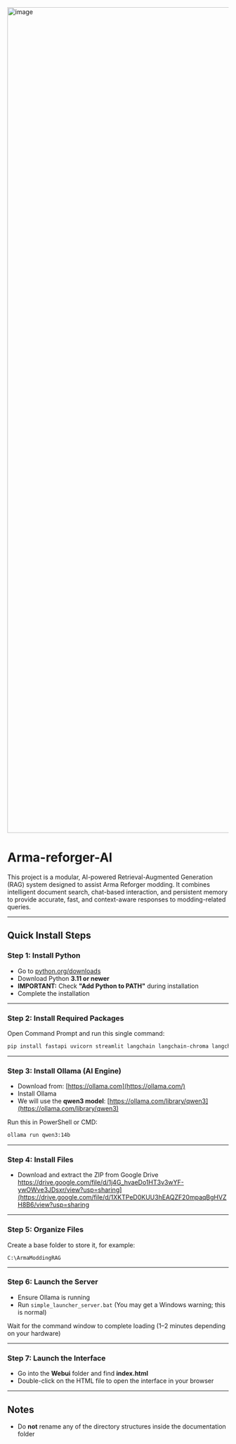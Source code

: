 <img width="3814" height="1880" alt="image" src="https://github.com/user-attachments/assets/59a210a9-1ba0-4308-8d35-c0cb641351b7" />




# Arma-reforger-AI

This project is a modular, AI-powered Retrieval-Augmented Generation (RAG) system designed to assist Arma Reforger modding. It combines intelligent document search, chat-based interaction, and persistent memory to provide accurate, fast, and context-aware responses to modding-related queries.





---

## Quick Install Steps

### Step 1: Install Python
- Go to [python.org/downloads](https://www.python.org/downloads)
- Download Python **3.11 or newer**
- **IMPORTANT:** Check **"Add Python to PATH"** during installation
- Complete the installation

---

### Step 2: Install Required Packages
Open Command Prompt and run this single command:

```bash
pip install fastapi uvicorn streamlit langchain langchain-chroma langchain-huggingface chromadb sentence-transformers torch transformers numpy pandas pydantic requests python-multipart
```

---

### Step 3: Install Ollama (AI Engine)
- Download from: [https://ollama.com](https://ollama.com/)
- Install Ollama
- We will use the **qwen3 model**: [https://ollama.com/library/qwen3](https://ollama.com/library/qwen3)

Run this in PowerShell or CMD:
```bash
ollama run qwen3:14b
```

---

### Step 4: Install Files
- Download and extract the ZIP from Google Drive
 https://drive.google.com/file/d/1j4G_hvaeDo1HT3v3wYF-ywOWve3JDsxr/view?usp=sharing](https://drive.google.com/file/d/1XKTPeD0KUU3hEAQZF20mpaqBgHVZH8B6/view?usp=sharing
---

### Step 5: Organize Files
Create a base folder to store it, for example:
```
C:\ArmaModdingRAG
```
---

### Step 6: Launch the Server

- Ensure Ollama is running
- Run `simple_launcher_server.bat` (You may get a Windows warning; this is normal)

Wait for the command window to complete loading (1–2 minutes depending on your hardware)

---

### Step 7: Launch the Interface

- Go into the **Webui** folder and find **index.html**
- Double-click on the HTML file to open the interface in your browser

---

## Notes

- Do **not** rename any of the directory structures inside the documentation folder

